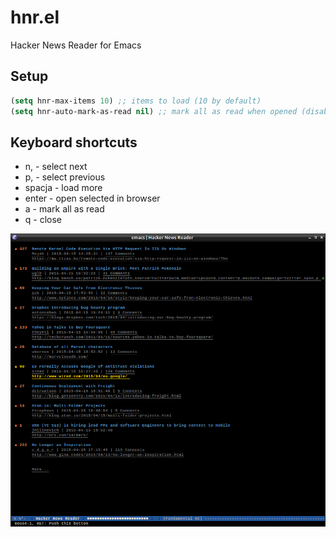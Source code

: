 # hnr.el
Hacker News Reader for Emacs

## Setup
```lisp
(setq hnr-max-items 10) ;; items to load (10 by default)
(setq hnr-auto-mark-as-read nil) ;; mark all as read when opened (disabled by default)
```

## Keyboard shortcuts
* n, <down> - select next
* p, <up> - select previous
* spacja - load more
* enter - open selected in browser
* a - mark all as read
* q - close

![Preview](/sample.png?raw=true "Preview")